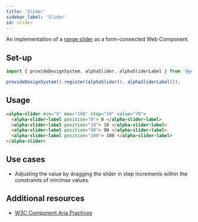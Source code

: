 ```yaml
---
title: 'Slider'
sidebar_label: 'Slider'
id: slider
---
```


An implementation of a [range slider](https://developer.mozilla.org/en-US/docs/Web/HTML/Element/Input/range) as a form-connected Web Component. 

## Set-up

```ts
import { provideDesignSystem, alphaSlider, alphaSliderLabel } from '@genesislcap/alpha-design-system';

provideDesignSystem().register(alphaSlider(), alphaSliderLabel());
```

## Usage

```html live
<alpha-slider min="0" max="100" step="10" value="70">
  <alpha-slider-label position="0"> 0 </alpha-slider-label>
  <alpha-slider-label position="10"> 10 </alpha-slider-label>
  <alpha-slider-label position="90"> 90 </alpha-slider-label>
  <alpha-slider-label position="100"> 100 </alpha-slider-label>
</alpha-slider>
```

## Use cases

* Adjusting the value by dragging the slider in step increments within the constraints of min/max values.

## Additional resources

- [W3C Component Aria Practices](https://w3c.github.io/aria-practices/#slider)